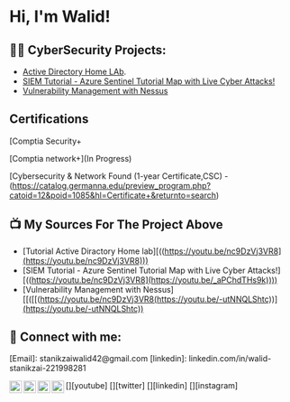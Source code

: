 <h1>Hi, I'm Walid! 
<h2>👨‍💻 CyberSecurity Projects:</h2>


  - [Active Directory Home LAb](https://github.com/walidsta/ActiveDirectoryLab/tree/main).
  - [SIEM Tutorial - Azure Sentinel Tutorial Map with Live Cyber Attacks!](https://github.com/walidsta/SIEM-Tutorial/tree/main)
  - [Vulnerability Management with Nessus]([https://github.com/joshmadakor1/Algorithms-Practice](https://youtu.be/nc9DzVj3VR8))

<h2> Certifications</h2>
[Comptia Security+

[Comptia network+](In Progress)

[Cybersecurity & Network Found (1-year Certificate,CSC) - (https://catalog.germanna.edu/preview_program.php?catoid=12&poid=1085&hl=Certificate+&returnto=search)




<h2>📺 My Sources For The Project Above</h2>

- [Tutorial Active Diractory Home lab][((https://youtu.be/nc9DzVj3VR8](https://youtu.be/nc9DzVj3VR8)))
- [SIEM Tutorial - Azure Sentinel Tutorial Map with Live Cyber Attacks!][((https://youtu.be/nc9DzVj3VR8](https://youtu.be/_aPChdTHs9k))))
- [Vulnerability Management with Nessus][[([[(https://youtu.be/nc9DzVj3VR8(https://youtu.be/-utNNQLShtc))](https://youtu.be/-utNNQLShtc))

<h2> 🤳 Connect with me:</h2>
[Email]: stanikzaiwalid42@gmail.com
[linkedin]: linkedin.com/in/walid-stanikzai-221998281

[<img align="left" alt="JoshMadakor | YouTube" width="22px" src="https://cdn.jsdelivr.net/npm/simple-icons@v3/icons/youtube.svg" />][youtube]
[<img align="left" alt="JoshMadakor | Twitter" width="22px" src="https://cdn.jsdelivr.net/npm/simple-icons@v3/icons/twitter.svg" />][twitter]
[<img align="left" alt="JoshMadakor | LinkedIn" width="22px" src="https://cdn.jsdelivr.net/npm/simple-icons@v3/icons/linkedin.svg" />][linkedin]
[<img align="left" alt="JoshMadakor | Instagram" width="22px" src="https://cdn.jsdelivr.net/npm/simple-icons@v3/icons/instagram.svg" />][instagram]





<!--
**joshmadakor1/joshmadakor1** is a ✨ _special_ ✨ repository because its `README.md` (this file) appears on your GitHub profile.

Here are some ideas to get you started:

- 🔭 I’m currently working on ...
- 🌱 I’m currently learning ...
- 👯 I’m looking to collaborate on ...
- 🤔 I’m looking for help with ...
- 💬 Ask me about ...
- 📫 How to reach me: ...
- 😄 Pronouns: ...
- ⚡ Fun fact: ...
-->
